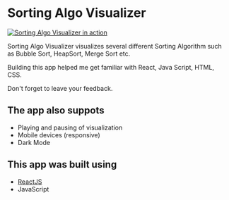 # Sorting Algo Visualizer

[![Sorting Algo Visualizer in action](heapSort.gif)](https://xenodochial-austin-b49401.netlify.app/)

Sorting Algo Visualizer visualizes several different Sorting Algorithm such as Bubble Sort, HeapSort, Merge Sort etc.

Building this app helped me get familiar with React, Java Script, HTML, CSS.

Don't forget to leave your feedback.

## The app also suppots

- Playing and pausing of visualization
- Mobile devices (responsive)
- Dark Mode

## This app was built using

- [ReactJS](https://reactjs.org/)
- JavaScript
